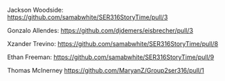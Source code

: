 Jackson Woodside: https://github.com/samabwhite/SER316StoryTime/pull/3

Gonzalo Allendes: https://github.com/djdemers/eisbrecher/pull/3

Xzander Trevino: https://github.com/samabwhite/SER316StoryTime/pull/8

Ethan Freeman: https://github.com/samabwhite/SER316StoryTime/pull/9

Thomas McInerney https://github.com/MaryanZ/Group2ser316/pull/1
